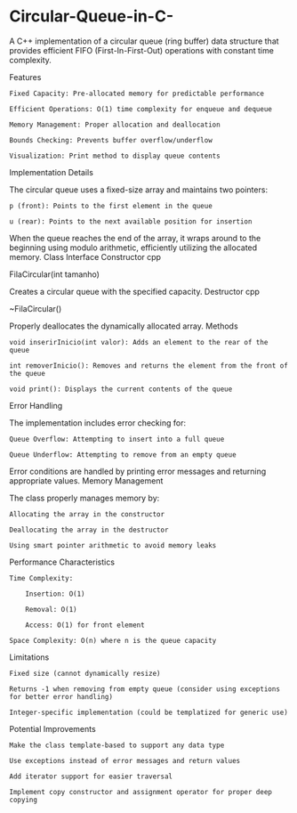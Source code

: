 # Circular-Queue-in-C-
A C++ implementation of a circular queue (ring buffer) data structure that provides efficient FIFO (First-In-First-Out) operations with constant time complexity.

Features

    Fixed Capacity: Pre-allocated memory for predictable performance

    Efficient Operations: O(1) time complexity for enqueue and dequeue

    Memory Management: Proper allocation and deallocation

    Bounds Checking: Prevents buffer overflow/underflow

    Visualization: Print method to display queue contents

Implementation Details

The circular queue uses a fixed-size array and maintains two pointers:

    p (front): Points to the first element in the queue

    u (rear): Points to the next available position for insertion

When the queue reaches the end of the array, it wraps around to the beginning using modulo arithmetic, efficiently utilizing the allocated memory.
Class Interface
Constructor
cpp

FilaCircular(int tamanho)

Creates a circular queue with the specified capacity.
Destructor
cpp

~FilaCircular()

Properly deallocates the dynamically allocated array.
Methods

    void inserirInicio(int valor): Adds an element to the rear of the queue

    int removerInicio(): Removes and returns the element from the front of the queue

    void print(): Displays the current contents of the queue

Error Handling

The implementation includes error checking for:

    Queue Overflow: Attempting to insert into a full queue

    Queue Underflow: Attempting to remove from an empty queue

Error conditions are handled by printing error messages and returning appropriate values.
Memory Management

The class properly manages memory by:

    Allocating the array in the constructor

    Deallocating the array in the destructor

    Using smart pointer arithmetic to avoid memory leaks

Performance Characteristics

    Time Complexity:

        Insertion: O(1)

        Removal: O(1)

        Access: O(1) for front element

    Space Complexity: O(n) where n is the queue capacity

Limitations

    Fixed size (cannot dynamically resize)

    Returns -1 when removing from empty queue (consider using exceptions for better error handling)

    Integer-specific implementation (could be templatized for generic use)

Potential Improvements

    Make the class template-based to support any data type

    Use exceptions instead of error messages and return values

    Add iterator support for easier traversal

    Implement copy constructor and assignment operator for proper deep copying
